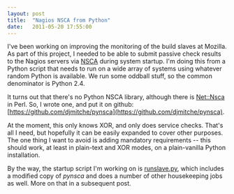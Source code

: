 ```yaml
---
layout: post
title:  "Nagios NSCA from Python"
date:   2011-05-20 17:55:00
---
```



I've
 been working on improving the monitoring of the build slaves at
Mozilla.  As part of this project, I needed to be able to submit passive
 check results to the Nagios servers via [NSCA](http://community.nagios.org/2009/06/11/nagios-setting-up-the-nsca-addon-for-passive-checks/)
 during system startup.  I'm doing this from a Python script that needs
to run on a wide array of systems using whatever random Python is
available.  We run some oddball stuff, so the common denominator is
Python 2.4.

It turns out that there's no Python NSCA library, although there is [Net::Nsca](http://search.cpan.org/dist/Net-Nsca/lib/Net/Nsca.pm) in Perl.  So, I wrote one, and put it on github: [https://github.com/djmitche/pynsca](https://github.com/djmitche/pynsca).

At
the moment, this only knows XOR, and only does service checks.  That's
all I need, but hopefully it can be easily expanded to cover other
purposes.  The one thing I want to avoid is adding mandatory
requirements -- this should work, at least in plain-text and XOR modes,
on a plain-vanilla Python installation.

By the way, the startup script I'm working on is [runslave.py](http://hg.mozilla.org/build/puppet-manifests/file/tip/modules/buildslave/files/runslave.py), which includes a modified copy of _pynsca_ and does a number of other housekeeping jobs as well.  More on that in a subsequent post.

